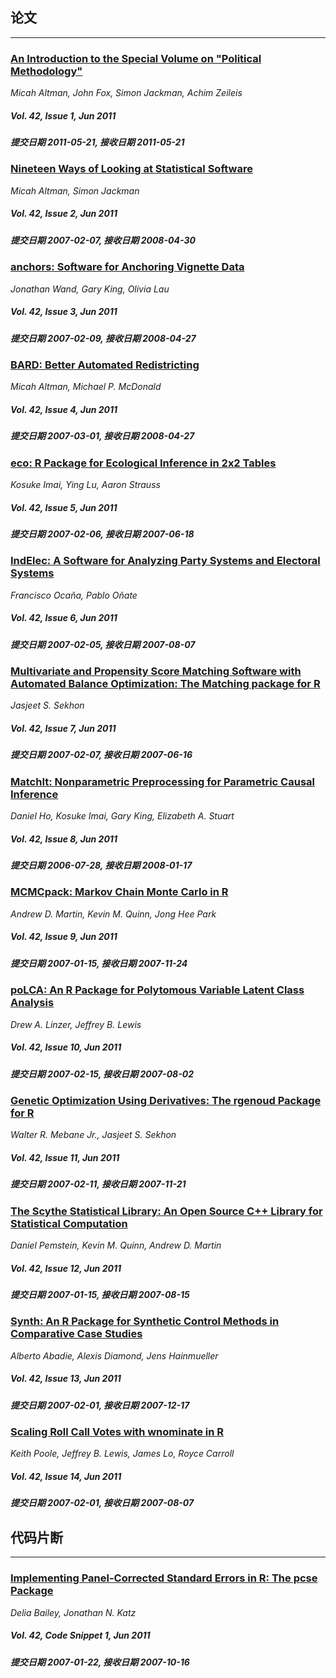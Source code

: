 ## 论文

***

### [An Introduction to the Special Volume on "Political Methodology"](/jstatsoft/v42/i01.html)

*Micah Altman, John Fox, Simon Jackman, Achim Zeileis*

##### Vol. 42, Issue 1, Jun 2011

##### 提交日期 2011-05-21, 接收日期 2011-05-21

### [Nineteen Ways of Looking at Statistical Software](/jstatsoft/v42/i02.html)

*Micah Altman, Simon Jackman*

##### Vol. 42, Issue 2, Jun 2011

##### 提交日期 2007-02-07, 接收日期 2008-04-30

### [anchors: Software for Anchoring Vignette Data](/jstatsoft/v42/i03.html)

*Jonathan Wand, Gary King, Olivia Lau*

##### Vol. 42, Issue 3, Jun 2011

##### 提交日期 2007-02-09, 接收日期 2008-04-27

### [BARD: Better Automated Redistricting](/jstatsoft/v42/i04.html)

*Micah Altman, Michael P. McDonald*

##### Vol. 42, Issue 4, Jun 2011

##### 提交日期 2007-03-01, 接收日期 2008-04-27

### [eco: R Package for Ecological Inference in 2x2 Tables](/jstatsoft/v42/i05.html)

*Kosuke Imai, Ying Lu, Aaron Strauss*

##### Vol. 42, Issue 5, Jun 2011

##### 提交日期 2007-02-06, 接收日期 2007-06-18

### [IndElec: A Software for Analyzing Party Systems and Electoral Systems](/jstatsoft/v42/i06.html)

*Francisco Ocaña, Pablo Oñate*

##### Vol. 42, Issue 6, Jun 2011

##### 提交日期 2007-02-05, 接收日期 2007-08-07

### [Multivariate and Propensity Score Matching Software with Automated Balance Optimization: The Matching package for R](/jstatsoft/v42/i07.html)

*Jasjeet S. Sekhon*

##### Vol. 42, Issue 7, Jun 2011

##### 提交日期 2007-02-07, 接收日期 2007-06-16

### [MatchIt: Nonparametric Preprocessing for Parametric Causal Inference](/jstatsoft/v42/i08.html)

*Daniel Ho, Kosuke Imai, Gary King, Elizabeth A. Stuart*

##### Vol. 42, Issue 8, Jun 2011

##### 提交日期 2006-07-28, 接收日期 2008-01-17

### [MCMCpack: Markov Chain Monte Carlo in R](/jstatsoft/v42/i09.html)

*Andrew D. Martin, Kevin M. Quinn, Jong Hee Park*

##### Vol. 42, Issue 9, Jun 2011

##### 提交日期 2007-01-15, 接收日期 2007-11-24

### [poLCA: An R Package for Polytomous Variable Latent Class Analysis](/jstatsoft/v42/i10.html)

*Drew A. Linzer, Jeffrey B. Lewis*

##### Vol. 42, Issue 10, Jun 2011

##### 提交日期 2007-02-15, 接收日期 2007-08-02

### [Genetic Optimization Using Derivatives: The rgenoud Package for R](/jstatsoft/v42/i11.html)

*Walter R. Mebane Jr., Jasjeet S. Sekhon*

##### Vol. 42, Issue 11, Jun 2011

##### 提交日期 2007-02-11, 接收日期 2007-11-21

### [The Scythe Statistical Library: An Open Source C++ Library for Statistical Computation](/jstatsoft/v42/i12.html)

*Daniel Pemstein, Kevin M. Quinn, Andrew D. Martin*

##### Vol. 42, Issue 12, Jun 2011

##### 提交日期 2007-01-15, 接收日期 2007-08-15

### [Synth: An R Package for Synthetic Control Methods in Comparative Case Studies](/jstatsoft/v42/i13.html)

*Alberto Abadie, Alexis Diamond, Jens Hainmueller*

##### Vol. 42, Issue 13, Jun 2011

##### 提交日期 2007-02-01, 接收日期 2007-12-17

### [Scaling Roll Call Votes with wnominate in R](/jstatsoft/v42/i14.html)

*Keith Poole, Jeffrey B. Lewis, James Lo, Royce Carroll*

##### Vol. 42, Issue 14, Jun 2011

##### 提交日期 2007-02-01, 接收日期 2007-08-07

## 代码片断

***

### [Implementing Panel-Corrected Standard Errors in R: The pcse Package](/jstatsoft/v42/c01.html)

*Delia Bailey, Jonathan N. Katz*

##### Vol. 42, Code Snippet 1, Jun 2011

##### 提交日期 2007-01-22, 接收日期 2007-10-16


